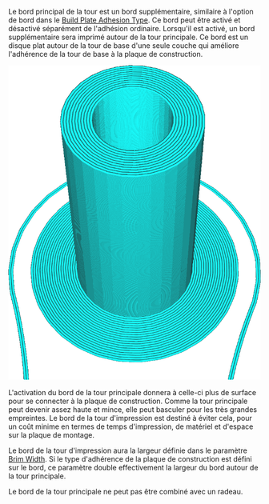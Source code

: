 Le bord principal de la tour est un bord supplémentaire, similaire à l'option de bord dans le [Build Plate Adhesion Type](../platform_adhesion/adhesion_type.md). Ce bord peut être activé et désactivé séparément de l'adhésion ordinaire. Lorsqu'il est activé, un bord supplémentaire sera imprimé autour de la tour principale. Ce bord est un disque plat autour de la tour de base d'une seule couche qui améliore l'adhérence de la tour de base à la plaque de construction.

![L'adhésion est réglée sur la jupe, mais il y a toujours un bord autour de la tour primaire](../../../articles/images/prime_tower_brim_enable.png)

L'activation du bord de la tour principale donnera à celle-ci plus de surface pour se connecter à la plaque de construction. Comme la tour principale peut devenir assez haute et mince, elle peut basculer pour les très grandes empreintes. Le bord de la tour d'impression est destiné à éviter cela, pour un coût minime en termes de temps d'impression, de matériel et d'espace sur la plaque de montage.

Le bord de la tour d'impression aura la largeur définie dans le paramètre [Brim Width](../platform_adhesion/brim_width.md). Si le type d'adhérence de la plaque de construction est défini sur le bord, ce paramètre double effectivement la largeur du bord autour de la tour principale.

Le bord de la tour principale ne peut pas être combiné avec un radeau.
